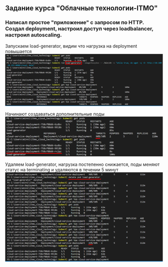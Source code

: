 
## Задание курса "Облачные технологии-ITMO"

### Написал простое "приложение" с запросом по HTTP. Создал deployment, настроил доступ через loadbalancer, настроил autoscaling.

Запускаем load-generator, видим что нагрузка на deployment повышается
![1](https://github.com/CreVL/itmo-cloud-technology/blob/main/1.png)

Начинают создаваться дополнительные поды
![2](https://github.com/CreVL/itmo-cloud-technology/blob/main/2%20(2).png)

Удаляем load-generator, нагрузка постепенно снижается, поды меняют статус на terminating и удаляются в течении 5 минут
![2](https://github.com/CreVL/itmo-cloud-technology/blob/main/3%20(2).png)
